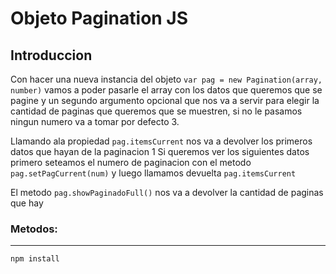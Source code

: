 # Objeto Pagination JS

## Introduccion

Con hacer una nueva instancia del objeto `var pag = new Pagination(array, number)` vamos a poder pasarle el array con los datos que queremos que se pagine y un segundo argumento opcional que nos va a servir para elegir la cantidad de paginas que queremos que se muestren, si no le pasamos ningun numero va a tomar por defecto 3.

Llamando ala propiedad `pag.itemsCurrent` nos va a devolver los primeros datos que hayan de la paginacion 1
Si queremos ver los siguientes datos primero seteamos el numero de paginacion con el metodo `pag.setPagCurrent(num)` y luego llamamos devuelta `pag.itemsCurrent`

El metodo `pag.showPaginadoFull()` nos va a devolver la cantidad de paginas que hay

### Metodos:

---

```sh
npm install
```
